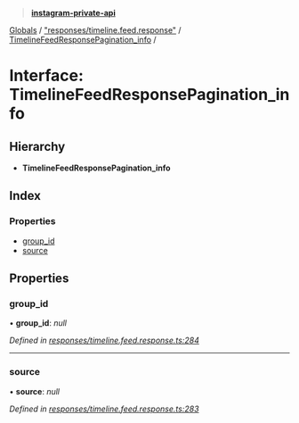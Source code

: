 > **[instagram-private-api](../README.md)**

[Globals](../README.md) / ["responses/timeline.feed.response"](../modules/_responses_timeline_feed_response_.md) / [TimelineFeedResponsePagination_info](_responses_timeline_feed_response_.timelinefeedresponsepagination_info.md) /

# Interface: TimelineFeedResponsePagination_info

## Hierarchy

* **TimelineFeedResponsePagination_info**

## Index

### Properties

* [group_id](_responses_timeline_feed_response_.timelinefeedresponsepagination_info.md#group_id)
* [source](_responses_timeline_feed_response_.timelinefeedresponsepagination_info.md#source)

## Properties

###  group_id

• **group_id**: *null*

*Defined in [responses/timeline.feed.response.ts:284](https://github.com/dilame/instagram-private-api/blob/01eb399/src/responses/timeline.feed.response.ts#L284)*

___

###  source

• **source**: *null*

*Defined in [responses/timeline.feed.response.ts:283](https://github.com/dilame/instagram-private-api/blob/01eb399/src/responses/timeline.feed.response.ts#L283)*